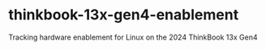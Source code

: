# thinkbook-13x-gen4-enablement
Tracking hardware enablement for Linux on the 2024 ThinkBook 13x Gen4
